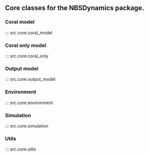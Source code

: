## Core classes for the NBSDynamics package.

### Coral model
::: src.core.coral_model

### Coral only model
::: src.core.coral_only

### Output model
::: src.core.output_model

### Environment
::: src.core.environment

### Simulation
::: src.core.simulation

### Utils
::: src.core.utils